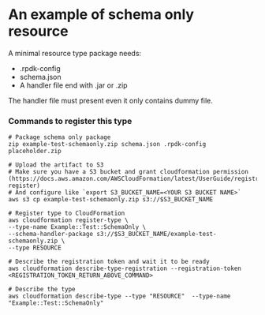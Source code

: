 # An example of schema only resource

A minimal resource type package needs:
 - .rpdk-config
 - schema.json
 - A handler file end with .jar or .zip

The handler file must present even it only contains dummy file.


### Commands to register this type
```
# Package schema only package
zip example-test-schemaonly.zip schema.json .rpdk-config placeholder.zip

# Upload the artifact to S3 
# Make sure you have a S3 bucket and grant cloudformation permission (https://docs.aws.amazon.com/AWSCloudFormation/latest/UserGuide/registry.html#registry-register)
# And configure like `export S3_BUCKET_NAME=<YOUR S3 BUCKET NAME>`
aws s3 cp example-test-schemaonly.zip s3://$S3_BUCKET_NAME

# Register type to CloudFormation
aws cloudformation register-type \
--type-name Example::Test::SchemaOnly \
--schema-handler-package s3://$S3_BUCKET_NAME/example-test-schemaonly.zip \
--type RESOURCE  

# Describe the registration token and wait it to be ready
aws cloudformation describe-type-registration --registration-token <REGISTRATION_TOKEN_RETURN_ABOVE_COMMAND>

# Describe the type
aws cloudformation describe-type --type "RESOURCE"  --type-name "Example::Test::SchemaOnly"

```


